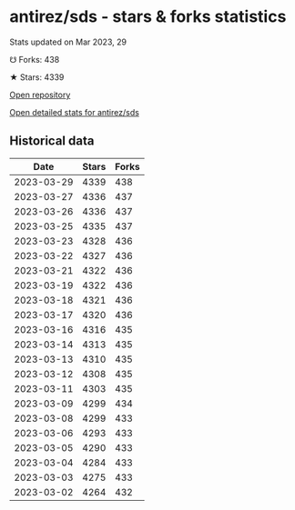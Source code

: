 # antirez/sds - stars & forks statistics

Stats updated on Mar 2023, 29

☋ Forks: 438

★ Stars: 4339

[Open repository](https://github.com/antirez/sds)

[Open detailed stats for antirez/sds](https://reviewgithub.com/rep/antirez/sds)

## Historical data
| Date | Stars | Forks |
|------|-------|-------|
| 2023-03-29 | 4339 | 438 | 
| 2023-03-27 | 4336 | 437 | 
| 2023-03-26 | 4336 | 437 | 
| 2023-03-25 | 4335 | 437 | 
| 2023-03-23 | 4328 | 436 | 
| 2023-03-22 | 4327 | 436 | 
| 2023-03-21 | 4322 | 436 | 
| 2023-03-19 | 4322 | 436 | 
| 2023-03-18 | 4321 | 436 | 
| 2023-03-17 | 4320 | 436 | 
| 2023-03-16 | 4316 | 435 | 
| 2023-03-14 | 4313 | 435 | 
| 2023-03-13 | 4310 | 435 | 
| 2023-03-12 | 4308 | 435 | 
| 2023-03-11 | 4303 | 435 | 
| 2023-03-09 | 4299 | 434 | 
| 2023-03-08 | 4299 | 433 | 
| 2023-03-06 | 4293 | 433 | 
| 2023-03-05 | 4290 | 433 | 
| 2023-03-04 | 4284 | 433 | 
| 2023-03-03 | 4275 | 433 | 
| 2023-03-02 | 4264 | 432 | 

